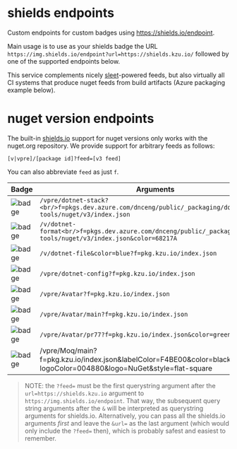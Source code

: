 # shields endpoints

Custom endpoints for custom badges using https://shields.io/endpoint. 

Main usage is to use as your shields badge the URL `https://img.shields.io/endpoint?url=https://shields.kzu.io/`  followed by one of the supported endpoints below.

This service complements nicely [sleet](https://github.com/emgarten/Sleet)-powered feeds, but also virtually all CI systems that produce nuget feeds from build artifacts (Azure packaging example below).

# nuget version endpoints

The built-in [shields.io](https://shields.io/category/version) support for nuget versions only works with the nuget.org repository. We provide support for arbitrary feeds as follows:

```
[v|vpre]/[package id]?feed=[v3 feed]
```

You can also abbreviate `feed` as just `f`. 

| Badge                                                                                                                                                 | Arguments                                                                         |
| ----------------------------------------------------------------------------------------------------------------------------------------------------- | --------------------------------------------------------------------------------- |
| ![badge](https://img.shields.io/endpoint?url=https://shields.kzu.io/vpre/dotnet-stack?f=pkgs.dev.azure.com/dnceng/public/_packaging/dotnet-tools/nuget/v3/index.json) | `/vpre/dotnet-stack?<br/>f=pkgs.dev.azure.com/dnceng/public/_packaging/dotnet-tools/nuget/v3/index.json` |
| ![badge](https://img.shields.io/endpoint?&color=68217A&url=https://shields.kzu.io/v/dotnet-format?f=pkgs.dev.azure.com/dnceng/public/_packaging/dotnet-tools/nuget/v3/index.json) | `/v/dotnet-format<br/>f=pkgs.dev.azure.com/dnceng/public/_packaging/dotnet-tools/nuget/v3/index.json&color=68217A` |
| ![badge](https://img.shields.io/endpoint?url=https://shields.kzu.io/v/dotnet-file?f=pkg.kzu.io/index.json&color=blue)                                 | `/v/dotnet-file&color=blue?f=pkg.kzu.io/index.json`                                                         |
| ![badge](https://img.shields.io/endpoint?url=https://shields.kzu.io/vpre/dotnet-config?f=pkg.kzu.io/index.json)                                       | `/vpre/dotnet-config?f=pkg.kzu.io/index.json`                                                               |
| ![badge](https://img.shields.io/endpoint?url=https://shields.kzu.io/vpre/Avatar?f=pkg.kzu.io/index.json)                                              | `/vpre/Avatar?f=pkg.kzu.io/index.json`                                                                      |
| ![badge](https://img.shields.io/endpoint?url=https://shields.kzu.io/vpre/Avatar/main?f=pkg.kzu.io/index.json)                                         | `/vpre/Avatar/main?f=pkg.kzu.io/index.json`                                                                 |
| ![badge](https://img.shields.io/endpoint?url=https://shields.kzu.io/vpre/Avatar/pr77?f=pkg.kzu.io/index.json&color=green)                             | `/vpre/Avatar/pr77?f=pkg.kzu.io/index.json&color=green`                                                     |
| ![badge](https://img.shields.io/endpoint?url=https://shields.kzu.io/vpre/Moq/main&labelColor=F4BE00&color=black&logoColor=004880&logo=NuGet&style=flat-square) | /vpre/Moq/main?f=pkg.kzu.io/index.json&labelColor=F4BE00&color=black&<br/>logoColor=004880&logo=NuGet&style=flat-square |

> NOTE: the `?feed=` must be the first querystring argument after the `url=https://shields.kzu.io` argument to `https://img.shields.io/endpoint`. That way, the subsequent query string arguments after the `&` will be interpreted as querystring arguments for shields.io. Alternatively, you can pass all the shields.io arguments *first* and leave the `&url=` as the last argument (which would only include the `?feed=` then), which is probably safest and easiest to remember.
